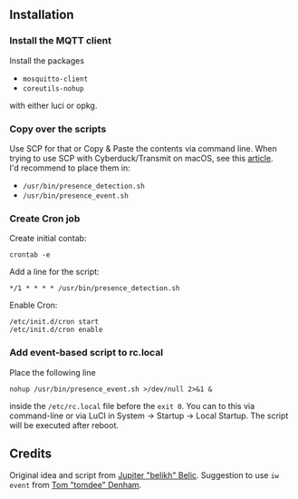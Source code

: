 Installation
------------

### Install the MQTT client

Install the packages

- `mosquitto-client`
- `coreutils-nohup`

with either luci or opkg.

### Copy over the scripts

Use SCP for that or Copy & Paste the contents via command line. When trying to use SCP with Cyberduck/Transmit on macOS, see this [article](https://wiki.openwrt.org/doc/howto/sftp.server).  
I'd recommend to place them in:

- `/usr/bin/presence_detection.sh`
- `/usr/bin/presence_event.sh`

### Create Cron job

Create initial contab:

	crontab -e

Add a line for the script:

	*/1 * * * * /usr/bin/presence_detection.sh

Enable Cron:

	/etc/init.d/cron start
	/etc/init.d/cron enable

### Add event-based script to rc.local

Place the following line

	nohup /usr/bin/presence_event.sh >/dev/null 2>&1 &

inside the `/etc/rc.local` file before the `exit 0`. You can to this via command-line or via LuCI in System -> Startup -> Local Startup. The script will be executed after reboot.


Credits
-------

Original idea and script from [Jupiter "belikh" Belic](http://community.openhab.org/users/belikh). Suggestion to use `iw event` from [Tom "tomdee" Denham](https://github.com/tomdee).